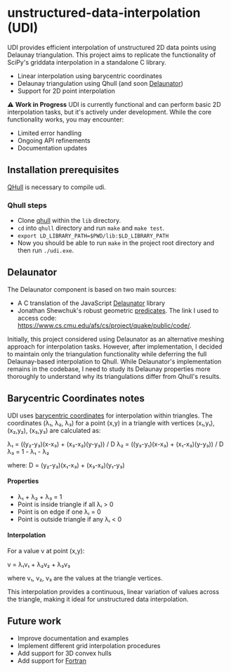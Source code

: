 # unstructured-data-interpolation (UDI)

UDI provides efficient interpolation of unstructured 2D data points using Delaunay triangulation. This project aims to replicate the functionality of SciPy's griddata interpolation in a standalone C library.

- Linear interpolation using barycentric coordinates
- Delaunay triangulation using Qhull (and soon [Delaunator](https://github.com/mapbox/delaunator/tree/main))
- Support for 2D point interpolation

⚠️ **Work in Progress**
UDI is currently functional and can perform basic 2D interpolation tasks, but it's actively under development. While the core functionality works, you may encounter:
- Limited error handling
- Ongoing API refinements
- Documentation updates

## Installation prerequisites

[QHull](http://www.qhull.org/) is necessary to compile udi.

[qhull github]: https://github.com/qhull/qhull

### Qhull steps


- Clone [qhull](https://github.com/qhull/qhull) within the `lib` directory.
- `cd` into `qhull` directory and run `make` and `make test`.
- `export LD_LIBRARY_PATH=$PWD/lib:$LD_LIBRARY_PATH`
- Now you should be able to run `make` in the project root directory and then run `./udi.exe`.

## Delaunator

The Delaunator component is based on two main sources:

- A C translation of the JavaScript [Delaunator](https://github.com/mapbox/delaunator/tree/main) library
- Jonathan Shewchuk's robust geometric [predicates](https://www.cs.cmu.edu/afs/cs/project/quake/public/code/). The link I used to access code: https://www.cs.cmu.edu/afs/cs/project/quake/public/code/.


Initially, this project considered using Delaunator as an alternative meshing approach for interpolation tasks. However, after implementation, I decided to maintain only the triangulation functionality while deferring the full Delaunay-based interpolation to Qhull. While Delaunator's implementation remains in the codebase, I need to study its Delaunay properties more thoroughly to understand why its triangulations differ from Qhull's results.

## Barycentric Coordinates notes

UDI uses [barycentric coordinates](https://en.wikipedia.org/wiki/Barycentric_coordinate_system) for interpolation within triangles. The coordinates (λ₁, λ₂, λ₃) for a point (x,y) in a triangle with vertices (x₁,y₁), (x₂,y₂), (x₃,y₃) are calculated as:

λ₁ = ((y₂-y₃)(x-x₃) + (x₃-x₂)(y-y₃)) / D
λ₂ = ((y₃-y₁)(x-x₃) + (x₁-x₃)(y-y₃)) / D
λ₃ = 1 - λ₁ - λ₂

where:
D = (y₂-y₃)(x₁-x₃) + (x₃-x₂)(y₁-y₃)

#### Properties
- λ₁ + λ₂ + λ₃ = 1
- Point is inside triangle if all λᵢ > 0
- Point is on edge if one λᵢ = 0
- Point is outside triangle if any λᵢ < 0

#### Interpolation
For a value v at point (x,y):

v = λ₁v₁ + λ₂v₂ + λ₃v₃

where v₁, v₂, v₃ are the values at the triangle vertices.

This interpolation provides a continuous, linear variation of values across the triangle, making it ideal for unstructured data interpolation.


## Future work
- Improve documentation and examples
- Implement different grid interpolation procedures
- Add support for 3D convex hulls
- Add support for [Fortran](https://fortran-lang.org/)

